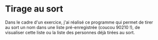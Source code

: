 # Tirage au sort

Dans le cadre d'un exercice, j'ai réalisé ce programme qui permet de tirer au sort un nom dans une liste pré-enregistrée (coucou 90210 !), de visualiser cette liste ou la liste des personnes déjà tirées au sort. 
